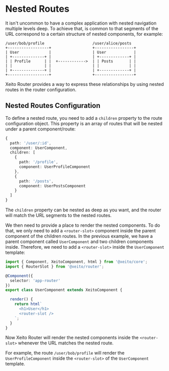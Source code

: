 # Nested Routes

It isn't uncommon to have a complex application with nested navigation multiple levels deep. To achieve that, is common to that segments 
of the URL correspond to a certain structure of nested components, for example:

```
/user/bob/profile                     /user/alice/posts
+------------------+                  +-----------------+
| User             |                  | User            |
| +--------------+ |                  | +-------------+ |
| | Profile      | |  +------------>  | | Posts       | |
| |              | |                  | |             | |
| +--------------+ |                  | +-------------+ |
+------------------+                  +-----------------+
```

Xeito Router provides a way to express these relationships by using nested routes in the router configuration.

## Nested Routes Configuration

To define a nested route, you need to add a `children` property to the route configuration object. This property is an array of
routes that will be nested under a parent component/route:

```typescript
{
  path: '/user/:id',
  component: UserComponent,
  children: [
    {
      path: '/profile',
      component: UserProfileComponent
    },
    {
      path: '/posts',
      component: UserPostsComponent
    }
  ]
}
```
The `children` property can be nested as deep as you want, and the router will match the URL segments to the nested routes.

We then need to provide a place to render the nested components. To do that, we only need to add a `<router-slot>` component inside the parent component
of the children routes. In the previous example, we have a parent component called `UserComponent` and two children components inside. Therefore, we need to add
a `<router-slot>` inside the `UserComponent` template:

```typescript
import { Component, XeitoComponent, html } from '@xeito/core';
import { RouterSlot } from '@xeito/router';

@Component({
  selector: 'app-router'
})
export class UserComponent extends XeitoComponent {

  render() {
    return html`
      <h1>User</h1>
      <router-slot />
    `;
  }
}
```
Now Xeito Router will render the nested components inside the `<router-slot>` whenever the URL matches the nested route.

For example, the route `/user/bob/profile` will render the `UserProfileComponent` inside the `<router-slot>` of the `UserComponent` template.